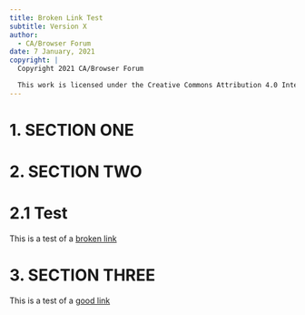 ```yaml
---
title: Broken Link Test
subtitle: Version X
author:
  - CA/Browser Forum
date: 7 January, 2021
copyright: |
  Copyright 2021 CA/Browser Forum

  This work is licensed under the Creative Commons Attribution 4.0 International license.
---
```


# 1. SECTION ONE

# 2. SECTION TWO

# 2.1 Test

This is a test of a [broken link](#section-four)

# 3. SECTION THREE

This is a test of a [good link](#3-section-three)
